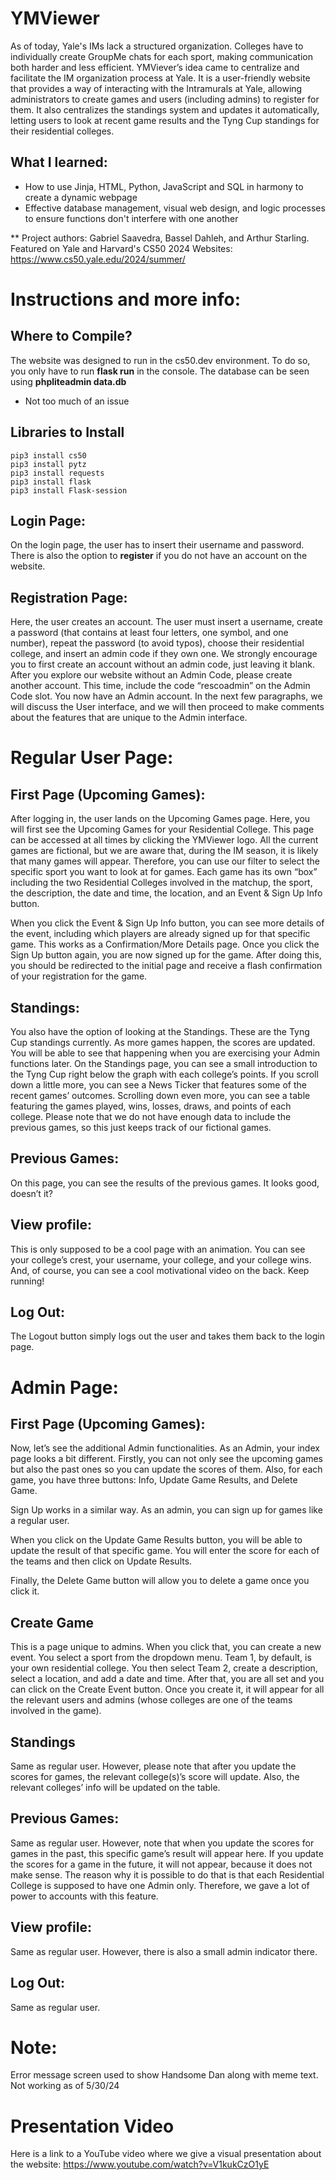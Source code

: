# YMViewer

As of today, Yale's IMs lack a structured organization. Colleges have to individually create GroupMe chats for each sport, making communication both harder and less efficient. YMViever’s idea came to centralize and facilitate the IM organization process at Yale. It is a user-friendly website that provides a way of interacting with the Intramurals at Yale, allowing administrators to create games and users (including admins) to register for them. It also centralizes the standings system and updates it automatically, letting users to look at recent game results and the Tyng Cup standings for their residential colleges.


## What I learned:

- How to use Jinja, HTML, Python, JavaScript and SQL in harmony to create a dynamic webpage
- Effective database management, visual web design, and logic processes to ensure functions don't interfere with one another


** Project authors: Gabriel Saavedra, Bassel Dahleh, and Arthur Starling. 
Featured on Yale and Harvard's CS50 2024 Websites: https://www.cs50.yale.edu/2024/summer/


# Instructions and more info:

## Where to Compile?

The website was designed to run in the cs50.dev environment. To do so, you only have to run **flask run** in the console. The database can be seen using **phpliteadmin data.db**
- Not too much of an issue

## Libraries to Install
    pip3 install cs50
    pip3 install pytz
    pip3 install requests
    pip3 install flask
    pip3 install Flask-session

## Login Page:


On the login page, the user has to insert their username and password. There is also the option to **register** if you do not have an account on the website.


## Registration Page:


Here, the user creates an account. The user must insert a username, create a password (that contains at least four letters, one symbol, and one number), repeat the password (to avoid typos), choose their residential college, and insert an admin code if they own one. We strongly encourage you to first create an account without an admin code, just leaving it blank. After you explore our website without an Admin Code, please create another account. This time, include the code “rescoadmin” on the Admin Code slot. You now have an Admin account. In the next few paragraphs, we will discuss the User interface, and we will then proceed to make comments about the features that are unique to the Admin interface.


# Regular User Page:


## First Page (Upcoming Games):


After logging in, the user lands on the Upcoming Games page. Here, you will first see the Upcoming Games for your Residential College. This page can be accessed at all times by clicking the YMViewer logo. All the current games are fictional, but we are aware that, during the IM season, it is likely that many games will appear. Therefore, you can use our filter to select the specific sport you want to look at for games. Each game has its own “box” including the two Residential Colleges involved in the matchup, the sport, the description, the date and time, the location, and an Event & Sign Up Info button.


When you click the Event & Sign Up Info button, you can see more details of the event, including which players are already signed up for that specific game. This works as a Confirmation/More Details page. Once you click the Sign Up button again, you are now signed up for the game. After doing this, you should be redirected to the initial page and receive a flash confirmation of your registration for the game.


## Standings:


You also have the option of looking at the Standings. These are the Tyng Cup standings currently. As more games happen, the scores are updated. You will be able to see that happening when you are exercising your Admin functions later. On the Standings page, you can see a small introduction to the Tyng Cup right below the graph with each college’s points. If you scroll down a little more, you can see a News Ticker that features some of the recent games’ outcomes. Scrolling down even more, you can see a table featuring the games played, wins, losses, draws, and points of each college. Please note that we do not have enough data to include the previous games, so this just keeps track of our fictional games.


## Previous Games:


On this page, you can see the results of the previous games. It looks good, doesn’t it?


## View profile:


This is only supposed to be a cool page with an animation. You can see your college’s crest, your username, your college, and your college wins. And, of course, you can see a cool motivational video on the back. Keep running!


## Log Out:


The Logout button simply logs out the user and takes them back to the login page.


# Admin Page:


## First Page (Upcoming Games):


Now, let’s see the additional Admin functionalities. As an Admin, your index page looks a bit different. Firstly, you can not only see the upcoming games but also the past ones so you can update the scores of them. Also, for each game, you have three buttons: Info, Update Game Results, and Delete Game.


Sign Up works in a similar way. As an admin, you can sign up for games like a regular user.


When you click on the Update Game Results button, you will be able to update the result of that specific game. You will enter the score for each of the teams and then click on Update Results.


Finally, the Delete Game button will allow you to delete a game once you click it.


## Create Game


This is a page unique to admins. When you click that, you can create a new event. You select a sport from the dropdown menu. Team 1, by default, is your own residential college. You then select Team 2, create a description, select a location, and add a date and time. After that, you are all set and you can click on the Create Event button. Once you create it, it will appear for all the relevant users and admins (whose colleges are one of the teams involved in the game).


## Standings


Same as regular user. However, please note that after you update the scores for games, the relevant college(s)’s score will update. Also, the relevant colleges’ info will be updated on the table.


## Previous Games:


Same as regular user. However, note that when you update the scores for games in the past, this specific game’s result will appear here. If you update the scores for a game in the future, it will not appear, because it does not make sense. The reason why it is possible to do that is that each Residential College is supposed to have one Admin only. Therefore, we gave a lot of power to accounts with this feature.


## View profile:


Same as regular user. However, there is also a small admin indicator there.


## Log Out:

Same as regular user.


# Note:

Error message screen used to show Handsome Dan along with meme text. Not working as of 5/30/24

# Presentation Video
Here is a link to a YouTube video where we give a visual presentation about the website: https://www.youtube.com/watch?v=V1kukCzO1yE
